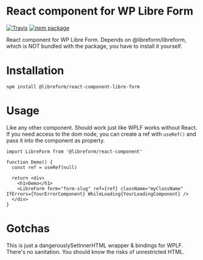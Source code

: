 # React component for WP Libre Form

[![Travis][build-badge]][build]
[![npm package][npm-badge]][npm]

React component for WP Libre Form. Depends on @libreform/libreform, which is NOT bundled with the package, you have to install it yourself.

# Installation

`npm install @libreform/react-component-libre-form`

# Usage

Like any other component. Should work just like WPLF works without React. If you need access to the dom node, you can create a ref with `useRef()` and pass it into the component as property.

```
import LibreForm from '@libreform/react-component'

function Demo() {
  const ref = useRef(null)

  return <div>
    <h1>Demo</h1>
    <LibreForm form="form-slug" ref={ref} className="myClassName" IfErrors={YourErrorComponent} WhileLoading{YourLoadingComponent} />
  </div>
}

```

# Gotchas

This is just a dangerouslySetInnerHTML wrapper & bindings for WPLF. There's no sanitation. You should know the risks of unrestricted HTML.

[build-badge]: https://img.shields.io/travis/libreform/react-component/master.png?style=flat-square
[build]: https://travis-ci.org/libreform/react-component
[npm-badge]: https://img.shields.io/npm/v/react-component.png?style=flat-square
[npm]: https://www.npmjs.org/package/react-component
[coveralls-badge]: https://img.shields.io/coveralls/libreform/react-component/master.png?style=flat-square
[coveralls]: https://coveralls.io/github/libreform/react-component
